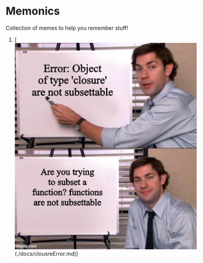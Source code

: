 # Memonics

Collection of memes to help you remember stuff!

1. [![](./images/clousreError.jpeg)(./docs/clousreError.md)]
